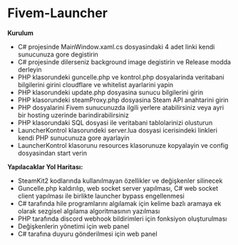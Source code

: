# Fivem-Launcher  
  
**Kurulum**
- C# projesinde MainWindow.xaml.cs dosyasindaki 4 adet linki kendi sunucunuza gore degistirin  
- C# projesinde dilerseniz background image degistirin ve Release modda derleyin  
- PHP klasorundeki guncelle.php ve kontrol.php dosyalarinda veritabani bilgilerini girini cloudflare ve whitelist ayarlarini yapin  
- PHP klasorundeki update.php dosyasina sunucu bilgilerini girin  
- PHP klasorundeki steamProxy.php dosyasina Steam API anahtarini girin  
- PHP dosyalarini Fivem sunucunuzda ilgili yerlere atabilirsiniz veya ayri bir hosting uzerinde barindirabilirsiniz  
- PHP klasorundaki SQL dosyasi ile veritabani tablolarinizi olusturun  
- LauncherKontrol klasorundeki server.lua dosyasi icerisindeki linkleri kendi PHP sunucunuza gore ayarlayin  
- LauncherKontrol klasorunu resources klasorunuze kopyalayin ve config dosyasindan start verin  
  
**Yapılacaklar Yol Haritası:**  
- SteamKit2 kodlarında kullanılmayan özellikler ve değişkenler silinecek  
- Guncelle.php kaldırılıp, web socket server yapılması, C# web socket client yapılması ile birlikte launcher bypass engellenmesi  
- C# tarafında hile programlarını algılamak için kelime bazlı aramaya ek olarak sezgisel algılama algoritmasının yazılması  
- PHP tarafında discord webhook bildirimleri için fonksiyon oluşturulması  
- Değişkenlerin yönetimi için web panel  
- C# tarafına duyuru gönderilmesi için web panel  
